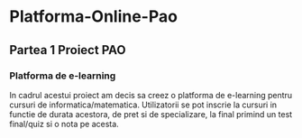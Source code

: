 # Platforma-Online-Pao

## Partea 1 Proiect PAO 

### Platforma de e-learning

In cadrul acestui proiect am decis sa creez o platforma de e-learning pentru cursuri de informatica/matematica. Utilizatorii se pot inscrie la cursuri in functie de durata acestora, de pret si de specializare, la final primind un test final/quiz si o nota pe acesta. 